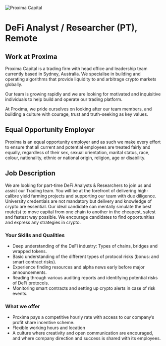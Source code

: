 <!-- markdownlint-disable-next-line MD041 -->
![Proxima Capital](images/Proxima.png "Proxima Capital")

# DeFi Analyst / Researcher (PT), Remote

## Work at Proxima

Proxima Capital is a trading firm with head office and leadership team currently
based in Sydney, Australia. We specialise in building and operating algorithms
that provide liquidity to and arbitrage crypto markets globally.

Our team is growing rapidly and we are looking for motivated and inquisitive
individuals to help build and operate our trading platform.

At Proxima, we pride ourselves on looking after our team members, and building a
culture with courage, trust and truth-seeking as key values.

## Equal Opportunity Employer

Proxima is an equal opportunity employer and as such we make every effort to
ensure that all current and potential employees are treated fairly and equally,
regardless of their sex, sexual orientation, marital status, race, colour,
nationality, ethnic or national origin, religion, age or disability.

## Job Description

We are looking for part-time DeFi Analysts & Researchers to join us
and assist our Trading team. You will be at the forefront of delivering
high-calibre yield farming projects and supporting our team with due
diligence. University credentials are not mandatory but delivery and
knowledge of crypto are essential. Our ideal candidate can mentally simulate
the best route(s) to move capital from one chain to another in the cheapest,
safest and fastest way possible. We encourage candidates to find opportunities
and express any strategies in crypto.

### Your Skills and Qualities

* Deep understanding of the DeFi industry: Types of chains, bridges and
wrapped tokens.
* Basic understanding of the different types of protocol risks
  (bonus: and smart contract risks).
* Experience finding resources and alpha news early before
  major announcements.
* Reading through various auditing reports and identifying potential risks
  of DeFi protocols.
* Monitoring smart contracts and setting up crypto alerts in case of risk
  events.

### What we offer

* Proxima pays a competitive hourly rate with access to our company’s profit
  share incentive scheme.
* Flexible working hours and location
* A culture where creativity and open communication are encouraged, and where
  company direction and success is shared with its employees.
